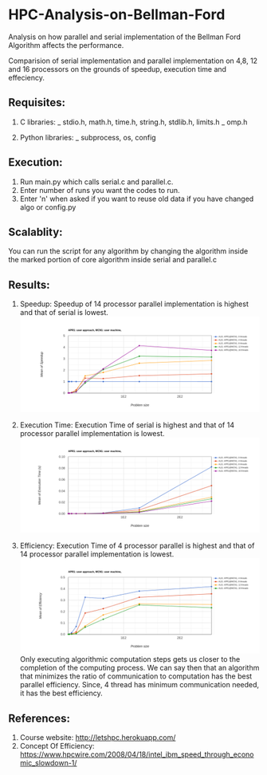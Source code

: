 # HPC-Analysis-on-Bellman-Ford

Analysis on how parallel and serial implementation of the Bellman Ford Algorithm affects the performance.

Comparision of serial implementation and parallel implementation on 4,8, 12 and 16 processors on the grounds of speedup, execution time and effeciency.

## Requisites: 
1. C libraries: 
   _ stdio.h, math.h, time.h, string.h, stdlib.h, limits.h
   _ omp.h

2. Python libraries: 
   _ subprocess, os, config
  
## Execution:
1. Run main.py which calls serial.c and parallel.c. 
2. Enter number of runs you want the codes to run.
3. Enter 'n' when asked if you want to reuse old data if you have changed algo or config.py

## Scalablity:
You can run the script for any algorithm by changing the algorithm inside the marked portion of core algorithm inside serial and parallel.c

## Results:
1. Speedup:
Speedup of 14 processor parallel implementation is highest and that of serial is lowest.
![speedup](mean_speedup.png)

2. Execution Time:
Execution Time of serial is highest and that of 14 processor parallel implementation is lowest.
![executionTime](mean_executionTime.png)

3. Efficiency:
Execution Time of 4 processor parallel is highest and that of 14 processor parallel implementation is lowest.
![efficiency](mean_efficiency.png)
Only executing algorithmic computation steps gets us closer to the completion of the computing process. We can say then that an algorithm that minimizes the ratio of communication to computation has the best parallel efficiency. Since, 4 thread has minimum communication needed, it has the best efficiency.

## References:
1. Course website: http://letshpc.herokuapp.com/
2. Concept Of Efficiency: https://www.hpcwire.com/2008/04/18/intel_ibm_speed_through_economic_slowdown-1/

